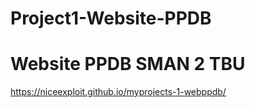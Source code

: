 # Project1-Website-PPDB
# Website PPDB SMAN 2 TBU
https://niceexploit.github.io/myprojects-1-webppdb/
